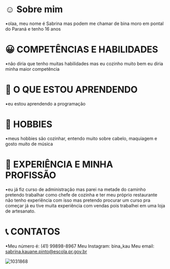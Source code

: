 # ☺️ Sobre mim 

•olaa, meu nome é Sabrina mas podem me chamar de bina moro em pontal do Paraná e tenho 16 anos

# 😀 COMPETÊNCIAS E HABILIDADES 

•não diria que tenho muitas habilidades mas eu cozinho muito bem eu diria minha maior competência 

# 📝 O QUE ESTOU APRENDENDO 

•eu estou aprendendo a programação 

# 📍 HOBBIES 

•meus hobbies são cozinhar, entendo muito sobre cabelo, maquiagem e gosto muito de música 

# 💯 EXPERIÊNCIA E MINHA PROFISSÃO 

•eu já fiz curso de administração mas parei na metade do caminho pretendo trabalhar como chefe de cozinha e ter meu próprio restaurante não tenho experiência com isso mas pretendo procurar um curso pra começar já eu tive muita experiência com vendas pois trabalhei em uma loja de artesanato. 

# 📞 CONTATOS
 
•Meu número é: (41) 99898-8967
 Meu Instagram: bina_kau
 Meu email: sabrina.kauane.pinto@escola.pr.gov.br
 
![1031868](https://user-images.githubusercontent.com/118578403/208201594-b9e908a6-2508-4967-bb05-ed6c683d3aab.jpg)


